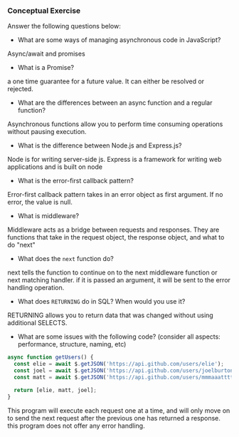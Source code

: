 ### Conceptual Exercise

Answer the following questions below:

- What are some ways of managing asynchronous code in JavaScript?

Async/await and promises

- What is a Promise?

a one time guarantee for a future value. It can either be resolved or rejected. 

- What are the differences between an async function and a regular function?

Asynchronous functions allow you to perform time consuming operations without pausing execution.

- What is the difference between Node.js and Express.js?

Node is for writing server-side js. Express is a framework for writing web applications and is built on node

- What is the error-first callback pattern?

Error-first callback pattern takes in an error object as first argument. If no error, the value is null.

- What is middleware?

Middleware acts as a bridge between requests and responses. They are functions that take in the request object, the response object, and what to do "next"

- What does the `next` function do?

next tells the function to continue on to the next middleware function or next matching handler. if it is passed an argument, it will be sent to the error handling operation.

- What does `RETURNING` do in SQL? When would you use it?

RETURNING allows you to return data that was changed without using additional SELECTS.

- What are some issues with the following code? (consider all aspects: performance, structure, naming, etc)

```js
async function getUsers() {
  const elie = await $.getJSON('https://api.github.com/users/elie');
  const joel = await $.getJSON('https://api.github.com/users/joelburton');
  const matt = await $.getJSON('https://api.github.com/users/mmmaaatttttt');

  return [elie, matt, joel];
}
```
This program will execute each request one at a time, and will only move on to send the next request after the previous one has returned a response. this program does not offer any error handling.